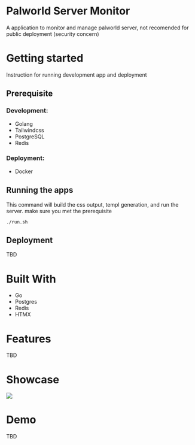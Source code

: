 # Palworld Server Monitor

A application to monitor and manage palworld server, not recomended for public deployment (security concern)

# Getting started

Instruction for running development app and deployment

## Prerequisite

### Development:

- Golang
- Tailwindcss
- PostgreSQL
- Redis

### Deployment:

- Docker

## Running the apps

This command will build the css output, templ generation, and run the server. make sure you met the prerequisite

`./run.sh`

## Deployment

TBD

# Built With

- Go
- Postgres
- Redis
- HTMX

# Features

TBD

# Showcase

[<img src="path/to/image.png">](https://github.com/alvintanoto/palworld-dedicated-server-monitor/blob/main/view/assets/ss.png)

# Demo

TBD
